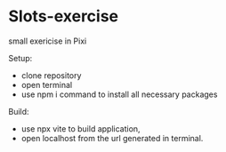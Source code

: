 # Slots-exercise
small exericise in Pixi

Setup:
- clone repository
- open terminal
- use npm i command to install all necessary packages

Build:
- use npx vite to build application,
- open localhost from the url generated in terminal.
